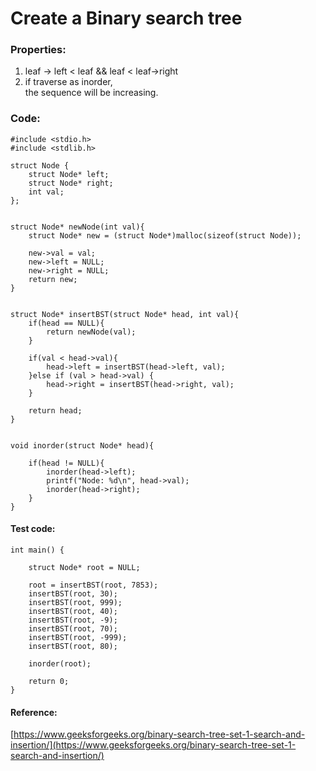 # Create a Binary search tree

### Properties:

1. leaf -> left < leaf && leaf < leaf->right
2. if traverse as inorder,\
   the sequence will be increasing.

### Code:

```
#include <stdio.h>
#include <stdlib.h>

struct Node {
    struct Node* left;
    struct Node* right;
    int val;
};


struct Node* newNode(int val){
    struct Node* new = (struct Node*)malloc(sizeof(struct Node));

    new->val = val;
    new->left = NULL;
    new->right = NULL;
    return new;
}


struct Node* insertBST(struct Node* head, int val){
    if(head == NULL){
        return newNode(val);
    }

    if(val < head->val){
        head->left = insertBST(head->left, val);
    }else if (val > head->val) {
        head->right = insertBST(head->right, val);
    }

    return head;
}


void inorder(struct Node* head){

    if(head != NULL){
        inorder(head->left);
        printf("Node: %d\n", head->val);
        inorder(head->right);
    }
}
```

#### Test code:

```
int main() {
   
    struct Node* root = NULL;

    root = insertBST(root, 7853);
    insertBST(root, 30);
    insertBST(root, 999);
    insertBST(root, 40);
    insertBST(root, -9);
    insertBST(root, 70);
    insertBST(root, -999);
    insertBST(root, 80);

    inorder(root);

    return 0;
}
```

#### Reference:

[https://www.geeksforgeeks.org/binary-search-tree-set-1-search-and-insertion/](https://www.geeksforgeeks.org/binary-search-tree-set-1-search-and-insertion/)
